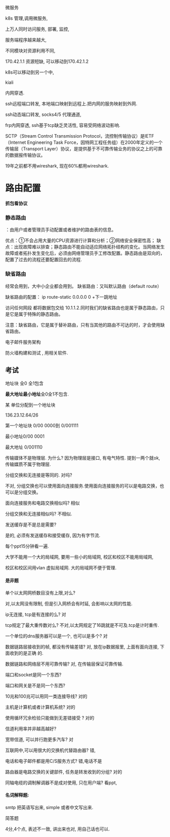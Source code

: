 微服务

k8s 管理,调用微服务,

上万人同时访问服务, 部署, 监控, 

服务端程序越来越大, 

不同模块对资源利用不同,



170.42.1.1 资源短缺, 可以移动到170.42.1.2

k8s可以移动到另一个中, 

kiali



内网穿透. 



ssh远程端口转发, 本地端口映射到远程上.把内网的服务映射到外网.

ssh动态端口转发, socks4/5 代理通道,

frp内网穿透, ssh基于tcp缺乏灵活性, 容易受网络波动影响.

SCTP（Stream Control Transmission Protocol，流控制传输协议）是IETF（Internet Engineering Task Force，因特网工程任务组）在2000年定义的一个传输层（Transport Layer）协议，是提供基于不可靠传输业务的协议之上的可靠的数据报传输协议。

19年之前都不用wireshark, 现在60%都用wireshark.





# 路由配置

**抓包看协议**

### 静态路由

：由用户或者管理员手动配置或者维护的路由表的信息。

优点：①不会占用大量的CPU资源进行计算和分析；②网络安全保密性高；
 缺点：出现故障难以排查；静态路由不能自动适应网络拓扑结构的变化。当网络发生故障或者拓扑发生变化后，必须由网络管理员手工修改配置。静态路由是双向的，配置了过去的流程还要配置回去的流程.

### 缺省路由

经常会用到，大中小企业都会用到。
缺省路由：又叫默认路由（default route）

缺省路由的配置：
ip route-static 0.0.0.0 0 +下一跳地址

访问任何网段 都将数据包交给 10.1.1.2.同时我们的缺省路由也是属于静态路由，只是它是属于特殊的静态路由。

注意：缺省路由，它是属于替补路由，只有当其他的路由不可达的时，才会使用缺省路由。





电子邮件服务架构

防火墙构建和测试 , 用相关软件.



## 考试

地址块 全0 全1包含

**最大地址最小地址**全0全1不包含.

某 单位分配到一个地址块

136.23.12.64/26

第一个地址块 0/00 0000到 0/001111

最小地址0/00 0001  

最大地址 0/001110



传输媒体不是物理层. 为什么? 因为物理层是接口, 有电气特性. 提到一两个就ok, 传输媒质不属于物理层.



分组交换和无连接是等同的. 对吗?

不对, 分组交换也可以使用面向连接服务.使用面向连接服务的可以是电路交换，也可以是分组交换。

面向连接服务和电路交换相似吗? 相似

分组交换和无连接相似吗? 不相似.



发送缓存是不是总是需要?

是的, 必须有发送缓存和接受缓存, 因为有字节流. 

每个ppt15分钟看一遍.



大学不能用一个大的局域网, 要用一些小的局域网, 校区和校区不能用局域网, 

校区和校区间用vlan 虚拟局域网. 大的局域网不便于管理.

#### 是非题

单个以太网网桥数目没有上限,对么?

对,以太网没有限制, 但是引入网桥会有时延, 会影响以太网的性能.



ip无连接, tcp是有连接的么? 对

tcp规定了最大重传数对么? 不对,以太网规定了16跳就是不可及.tcp是计时重传.

一个单位的dns服务器可以是一个, 也可以是多个? 对

数据链路层接收到的帧, 都没有传输差错?  对, 放在ip数据报里, 上面有面向连接, 下面收到的是正确 的.

数据链路和网络层不用可靠传输? 对, 在传输层保证可靠传输.

端口和socket是同一个东西?  

端口和网关是不是同一个东西?

10兆和100兆可以用同一类连接导线? 对的

主机是计算机或者计算机系统? 对的

使用循环冗余检验只能做到无差错接受 ? 对的

信道利用率并非越高越好? 

宽带信道, 可以并行跑更多汽车? 对

互联网中,可以用很大的交换机代替路由器? 错,

电话和电子邮件都是用C/S服务方式? 错,电话不是

路由器是电路交换的关键部件, 任务是转发收到的分组? 对的

同轴电缆的调制解调器不是成对使用, 只在用户端? 看ppt,



#### 名词解释题:

smtp 把英语写出来, simple 或者中文写出来.



简答题

4分,4个点, 表述不一致, 讲出来也对, 用自己话也可以.



